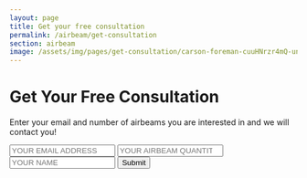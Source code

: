 ```yaml
---
layout: page
title: Get your free consultation
permalink: /airbeam/get-consultation
section: airbeam
image: /assets/img/pages/get-consultation/carson-foreman-cuuHNrzr4mQ-unsplash.jpg.jpg
---
```


<div class="conversion-form get-consultation">
  <div class="conversion-form__container get-consultation__container">
    <h1 class="conversion-form__heading heading heading--conversion">Get Your Free&nbsp;Consultation</h1>
    <p class="conversion-form__paragraph">Enter your email and number of&nbsp;airbeams you are interested in and we will contact you!</p>
    <form class="conversion-form__form">
      <input type="email" placeholder="YOUR EMAIL ADDRESS" class="conversion-form__input u--block" />
      <input type="number" placeholder="YOUR AIRBEAM QUANTITY" class="conversion-form__input u--block" />
      <input type="text" placeholder="YOUR NAME" class="conversion-form__input u--block" />
      <input type="submit" value="Submit" class="button button--cta input--full-width" />
    </form>
  </div>
</div>
